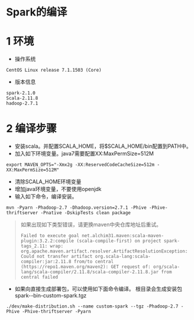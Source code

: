 # Spark的编译

# 1 环境

* 操作系统

```
CentOS Linux release 7.1.1503 (Core) 
```

* 版本信息

```
spark-2.1.0
Scala-2.11.8
hadoop-2.7.1
```

# 2 编译步骤

* 安装scala。并配置SCALA_HOME，将$SCALA_HOME/bin配置到PATH中。
* 加入如下环境变量。java7需要配置XX:MaxPermSize=512M

```
export MAVEN_OPTS="-Xmx2g -XX:ReservedCodeCacheSize=512m -XX:MaxPermSize=512M"
```
* 清除SCALA_HOME环境变量
* 增加java环境变量，不要使用openjdk
* 输入如下命令，编译安装。

```
mvn -Pyarn -Phadoop-2.7 -Dhadoop.version=2.7.1 -Phive -Phive-thriftserver -Pnative -DskipTests clean package
```

> 如果出现如下类型错误，请更换maven中央仓库地址后重试。
> ```
> Failed to execute goal net.alchim31.maven:scala-maven-plugin:3.2.2:compile (scala-compile-first) on project spark-tags_2.11: wrap: org.apache.maven.artifact.resolver.ArtifactResolutionException: Could not transfer artifact org.scala-lang:scala-compiler:jar:2.11.8 from/to central (https://repo1.maven.org/maven2): GET request of: org/scala-lang/scala-compiler/2.11.8/scala-compiler-2.11.8.jar from central failed
> ```

* 如果向直接生成部署包，可以使用如下面命令编译。 根目录会生成安装包spark--bin-custom-spark.tgz

```
./dev/make-distribution.sh --name custom-spark --tgz -Phadoop-2.7 -Phive -Phive-thriftserver -Pyarn
```

